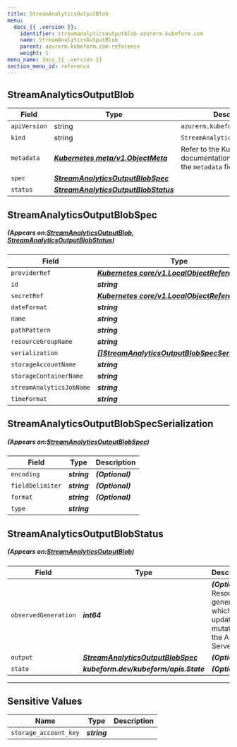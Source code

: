 ```yaml
---
title: StreamAnalyticsOutputBlob
menu:
  docs_{{ .version }}:
    identifier: streamanalyticsoutputblob-azurerm.kubeform.com
    name: StreamAnalyticsOutputBlob
    parent: azurerm.kubeform.com-reference
    weight: 1
menu_name: docs_{{ .version }}
section_menu_id: reference
---
```


## StreamAnalyticsOutputBlob
| Field | Type | Description |
| ------ | ----- | ----------- |
| `apiVersion` | string | `azurerm.kubeform.com/v1alpha1` |
|    `kind` | string | `StreamAnalyticsOutputBlob` |
| `metadata` | ***[Kubernetes meta/v1.ObjectMeta](https://kubernetes.io/docs/reference/generated/kubernetes-api/v1.13/#objectmeta-v1-meta)***|Refer to the Kubernetes API documentation for the fields of the `metadata` field.|
| `spec` | ***[StreamAnalyticsOutputBlobSpec](#StreamAnalyticsOutputBlobSpec)***||
| `status` | ***[StreamAnalyticsOutputBlobStatus](#StreamAnalyticsOutputBlobStatus)***||
## StreamAnalyticsOutputBlobSpec
##### (Appears on:[StreamAnalyticsOutputBlob](#StreamAnalyticsOutputBlob), [StreamAnalyticsOutputBlobStatus](#StreamAnalyticsOutputBlobStatus))
| Field | Type | Description |
| ------ | ----- | ----------- |
| `providerRef` | ***[Kubernetes core/v1.LocalObjectReference](https://kubernetes.io/docs/reference/generated/kubernetes-api/v1.13/#localobjectreference-v1-core)***||
| `id` | ***string***||
| `secretRef` | ***[Kubernetes core/v1.LocalObjectReference](https://kubernetes.io/docs/reference/generated/kubernetes-api/v1.13/#localobjectreference-v1-core)***||
| `dateFormat` | ***string***||
| `name` | ***string***||
| `pathPattern` | ***string***||
| `resourceGroupName` | ***string***||
| `serialization` | ***[[]StreamAnalyticsOutputBlobSpecSerialization](#StreamAnalyticsOutputBlobSpecSerialization)***||
| `storageAccountName` | ***string***||
| `storageContainerName` | ***string***||
| `streamAnalyticsJobName` | ***string***||
| `timeFormat` | ***string***||
## StreamAnalyticsOutputBlobSpecSerialization
##### (Appears on:[StreamAnalyticsOutputBlobSpec](#StreamAnalyticsOutputBlobSpec))
| Field | Type | Description |
| ------ | ----- | ----------- |
| `encoding` | ***string***| ***(Optional)*** |
| `fieldDelimiter` | ***string***| ***(Optional)*** |
| `format` | ***string***| ***(Optional)*** |
| `type` | ***string***||
## StreamAnalyticsOutputBlobStatus
##### (Appears on:[StreamAnalyticsOutputBlob](#StreamAnalyticsOutputBlob))
| Field | Type | Description |
| ------ | ----- | ----------- |
| `observedGeneration` | ***int64***| ***(Optional)*** Resource generation, which is updated on mutation by the API Server.|
| `output` | ***[StreamAnalyticsOutputBlobSpec](#StreamAnalyticsOutputBlobSpec)***| ***(Optional)*** |
| `state` | ***kubeform.dev/kubeform/apis.State***| ***(Optional)*** |
---
## Sensitive Values
| Name | Type | Description |
|------|------|-------------|
| `storage_account_key` | ***string*** ||
